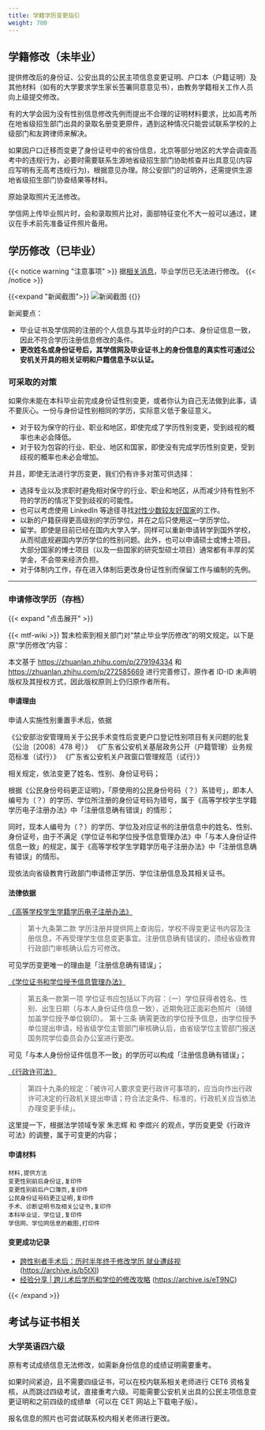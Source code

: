 ```yaml
---
title: 学籍学历变更指引
weight: 700
---
```


## 学籍修改（未毕业）

提供修改后的身份证、公安出具的公民主项信息变更证明、户口本（户籍证明）及其他材料（如有的大学要求学生家长签署同意意见书），由教务学籍相关工作人员向上级提交修改。

有的大学会因为没有性别信息修改先例而提出不合理的证明材料要求，比如高考所在地省级招生部门出具的录取名册变更原件，遇到这种情况只能尝试联系学校的上级部门和友跨律师来解决。

如果因户口迁移而变更了身份证号中的省份信息，北京等部分地区的大学会调查高考中的违规行为，必要时需要联系生源地省级招生部门协助核查并出具意见(内容应写明有无高考违规行为)，根据意见办理。除公安部门的证明外，还需提供生源地省级招生部门协查结果等材料。

原始录取照片无法修改。

学信网上传毕业照片时，会和录取照片比对，面部特征变化不大一般可以通过，建议在手术前先准备证件照片备用。

## 学历修改（已毕业）

{{< notice warning "注意事项" >}}
据[相关消息](https://github.com/project-trans/MtF-wiki/pull/891#issuecomment-1751964049)，毕业学历已无法进行修改。
{{< /notice >}}

{{<expand "新闻截图">}}
![新闻截图](/images/srs/news.jpg)
{{</expand>}}

新闻要点：

- 毕业证书及学信网的注册的个人信息与其毕业时的户口本、身份证信息一致，因此不符合学历注册信息修改的条件。
- **更改姓名或身份证号后，其学信网及毕业证书上的身份信息的真实性可通过公安机关开具的相关证明和户籍信息予以认证。**

### 可采取的对策

如果你未能在本科毕业前完成身份证性别变更，或者你认为自己无法做到此事，请不要灰心。一份与身份证性别相同的学历，实际意义低于象征意义。

- 对于较为保守的行业、职业和地区，即使完成了学历性别变更，受到歧视的概率也未必会降低。
- 对于较为包容的行业、职业、地区和国家，即使没有完成学历性别变更，受到歧视的概率也未必会增加。

并且，即使无法进行学历变更，我们仍有许多对策可供选择：

- 选择专业以及求职时避免相对保守的行业、职业和地区，从而减少持有性别不符的学历的情况下受到歧视的可能性。
- 也可以考虑使用 LinkedIn 等途径寻找[对性少数较友好国家](https://zh.wikipedia.org/zh-cn/%E5%90%84%E5%9C%B0LGBT%E6%9D%83%E5%88%A9)的工作。
- 以新的户籍获得更高级别的学历学位，并在之后只使用这一学历学位。
- 留学。即使是目前已经在国内大学入学，同样可以重新申请转学到国外学校，从而彻底规避国内学历学位的性别问题。此外，也可以申请硕士或博士项目。大部分国家的博士项目（以及一些国家的研究型硕士项目）通常都有丰厚的奖学金，不会带来经济负担。
- 对于体制内工作，存在进入体制后更改身份证性别而保留工作与编制的先例。

---

### 申请修改学历（存档）

{{< expand "点击展开" >}}

{{< mtf-wiki >}} 暂未检索到相关部门对“禁止毕业学历修改”的明文规定。以下是原“学历修改”内容：

本文基于 <https://zhuanlan.zhihu.com/p/279194334> 和 <https://zhuanlan.zhihu.com/p/272585669> 进行完善修订，原作者 ID-ID 未声明版权及其授权方式，因此版权原则上仍归原作者所有。

#### 申请理由

申请人实施性别重置手术后，依据

《公安部治安管理局关于公民手术变性后变更户口登记性别项目有关问题的批复（公治〔2008〕478 号）》
《广东省公安机关基层政务公开（户籍管理）业务规范标准（试行）》
《广东省公安机关户政窗口管理规范（试行）》

相关规定，依法变更了姓名、性别、身份证号码；

根据《公民身份号码更正证明》，「原使用的公民身份号码（？）系错号」，即本人编号为（？）的学历、学位所注册的身份证号码为错号，属于《高等学校学生学籍学历电子注册办法》中「注册信息确有错误」的情形；

同时，现本人编号为（？）的学历、学位及对应证书的注册信息中的姓名、性别、身份证号，由于不满足《学位证书和学位授予信息管理办法》中「与本人身份证件信息一致」的规定，属于《高等学校学生学籍学历电子注册办法》中「注册信息确有错误」的情形。

现依法向省级教育行政部门申请修正学历、学位注册信息及其相关证书。

#### 法律依据

[《高等学校学生学籍学历电子注册办法》](http://www.moe.gov.cn/srcsite/A15/s3263/201408/t20140825_174309.html)

> 第十九条第二款 学历注册并提供网上查询后，学校不得变更证书内容及注册信息，不再受理学生信息变更事宜。注册信息确有错误的，须经省级教育行政部门审核确认后方可修改。

可见学历变更唯一的理由是「注册信息确有错误」；

[《学位证书和学位授予信息管理办法》](http://www.moe.gov.cn/srcsite/A22/moe_817/flfggz_xx/201507/t20150713_193671.html)

> 第五条一款第一项 学位证书应包括以下内容：（一）学位获得者姓名、性别、出生日期（与本人身份证件信息一致），近期免冠正面彩色照片（骑缝加盖学位授予单位钢印）。
> 第十三条 确需更改的学位授予信息，由学位授予单位提出申请，经省级学位主管部门审核确认后，由省级学位主管部门报送国务院学位委员会办公室进行更改。

可见「与本人身份份证件信息不一致」的学历可以构成「注册信息确有错误」；

[《行政许可法》](http://www.gov.cn/flfg/2005-06/27/content_9899.htm)

> 第四十九条的规定：「被许可人要求变更行政许可事项的，应当向作出行政许可决定的行政机关提出申请；符合法定条件、标准的，行政机关应当依法办理变更手续」。

这里提一下，根据法学领域专家 朱志辉 和 李煜兴 的观点，学历变更受《行政许可法》的调整，属于可变更的内容；

#### 申请材料

```csv
材料,提供方法
变更性别前后身份证,复印件
变更性别前后户口簿页,复印件
公民身份证号码更正证明,复印件
手术、诊断证明书及相关公证书,复印件
本科毕业证、学位证,复印件
学信网、学位网信息的截图,打印件
```

#### 变更成功记录

- [跨性别者手术后：历时半年终于修改学历 就业遭歧视](https://www.sohu.com/a/362100660_120146415) (<https://archive.is/b5tXl>)
- [经验分享 | 跨儿术后学历和学位的修改攻略](https://mp.weixin.qq.com/s/MP3ib9IAj99XpkZJ5U1ckA) (<https://archive.is/eT9NC>)

{{< /expand >}}

## 考试与证书相关

### 大学英语四六级

原有考试成绩信息无法修改，如需新身份信息的成绩证明需要重考。

如果时间紧迫，且不需要四级证书，可以在校内联系相关老师进行 CET6 资格复核，从而跳过四级考试，直接重考六级。可能需要公安机关出具的公民主项信息变更证明和之前四级的成绩单（可以在 CET 网站上下载电子版）。

报名信息的照片也可尝试联系校内相关老师进行更改。
